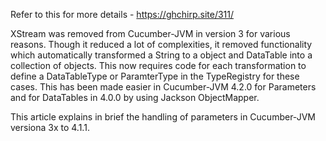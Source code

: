Refer to this for more details - https://ghchirp.site/311/

XStream was removed from Cucumber-JVM in version 3 for various reasons. Though it reduced a lot of complexities, it removed functionality which automatically transformed a String to a object and DataTable into a collection of objects. This now requires code for each transformation to define a DataTableType or ParamterType in the TypeRegistry for these cases. This has been made easier in Cucumber-JVM 4.2.0 for Parameters and for DataTables in 4.0.0 by using Jackson ObjectMapper.

This article explains in brief the handling of parameters in Cucumber-JVM versiona 3x to 4.1.1.

